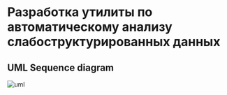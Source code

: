 # Разработка утилиты по автоматическому анализу слабоструктурированных данных

## UML Sequence diagram
![uml](https://www.plantuml.com/plantuml/png/VPJBRjD058RtVefHLx3W1LYW4cN3WeWD3s2LBYf1Y9AmJ-A6YuAAG4Zi2hn1ujgDwyla5Swy4TySZsI72r96FZwN___FdqbEP_DuEd_pwcKKdyrVJytpsVaqcf2wEBkOnEEvENaycPoOU6QUnXVZuygpU4htJAiX_ctqYTP6e-FqSA3fuI2AF9rvy4Z17nhv9bivkCGjfJG42x5ounOaQwdTnhYbSOcKlEyvZHIIIstS9IztKidMt9E2Ps4aauAvN4gt4ajKI74_yYIUB6Y5xrf9Siau5KSX3JE5783pIAdRm6ObXPs7fPXAxbPkwIEqNhaFJDw8DNx6BMZBlUOeqC280s4vtOarOApS9oFsJm6aFJP0hCep8TeWXUIQ_emUgtJTtj5eTBpN3w3sp5Vk8ogtRjKN4xp-0inUKY-L3RP-9pOds7aBtJjfs3n7gLeTNZ2abbpR2dANQcuDmbj6hYArkC_1r8xA8k03b9EmAkozDwyrUASufKjwT6uTq89zrx0U52drthLu-vwdVFfWiDnvmKXJRxLMaz1InMdqAf72l_yRyzVlNkyA85OjGOEaFMnEsVan703y4uIrRj04_KVcefyeaLjf_gcK3LlAj3NlitoDXeEU-E_Kig1p0LJMtUfbHo_XfdK2_Gync6nbfrstlT7s5Z52HAh4izFpyGl-Dtu1)
